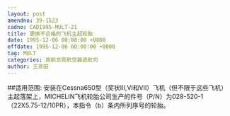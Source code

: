 ```yaml
---
layout: post
amendno: 39-1523
cadno: CAD1995-MULT-21
title: 更换不合格的飞机主起轮胎
date: 1995-12-06 00:00:00 +0800
effdate: 1995-12-06 00:00:00 +0800
tag: MULT
categories: 民航总局航空器适航司
author: 王彦田
---
```


##适用范围:
安装在Cessna650型（奖状III,VI和VII）飞机（但不限于这些飞机）主起落架上，MICHELIN飞机轮胎公司生产的件号（P/N）为028-520-1（22X5.75-12/10PR），本指令（b）条内所列序号的轮胎。

